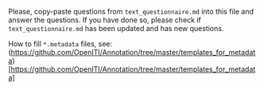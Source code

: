 

Please, copy-paste questions from `text_questionnaire.md` into this file and answer the questions.
If you have done so, please check if `text_questionnaire.md` has been updated and has new questions.

How to fill `*.metadata` files, see: (https://github.com/OpenITI/Annotation/tree/master/templates_for_metadata)[https://github.com/OpenITI/Annotation/tree/master/templates_for_metadata]

